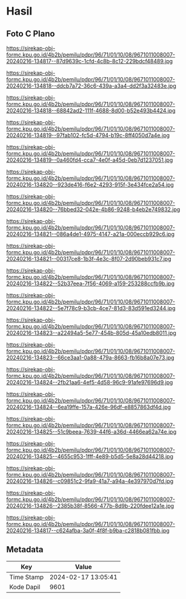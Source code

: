 # Hasil

## Foto C Plano

https://sirekap-obj-formc.kpu.go.id/4b2b/pemilu/pdpr/96/71/01/10/08/9671011008007-20240216-134817--87d9639c-1cfd-4c8b-8c12-229bdcf48489.jpg

https://sirekap-obj-formc.kpu.go.id/4b2b/pemilu/pdpr/96/71/01/10/08/9671011008007-20240216-134818--ddcb7a72-36c6-439a-a3a4-dd2f3a32483e.jpg

https://sirekap-obj-formc.kpu.go.id/4b2b/pemilu/pdpr/96/71/01/10/08/9671011008007-20240216-134818--68842ad2-111f-4688-8d00-b52e493b4424.jpg

https://sirekap-obj-formc.kpu.go.id/4b2b/pemilu/pdpr/96/71/01/10/08/9671011008007-20240216-134819--97fab102-fc5d-4794-b19c-8ff4050d7a4e.jpg

https://sirekap-obj-formc.kpu.go.id/4b2b/pemilu/pdpr/96/71/01/10/08/9671011008007-20240216-134819--0a460fd4-cca7-4e0f-a45d-0eb7d1237051.jpg

https://sirekap-obj-formc.kpu.go.id/4b2b/pemilu/pdpr/96/71/01/10/08/9671011008007-20240216-134820--923de416-f6e2-4293-915f-3e434fce2a54.jpg

https://sirekap-obj-formc.kpu.go.id/4b2b/pemilu/pdpr/96/71/01/10/08/9671011008007-20240216-134820--76bbed32-042e-4b86-9248-b4eb2e749832.jpg

https://sirekap-obj-formc.kpu.go.id/4b2b/pemilu/pdpr/96/71/01/10/08/9671011008007-20240216-134821--086a4de1-4975-4147-a21a-000eccb929c6.jpg

https://sirekap-obj-formc.kpu.go.id/4b2b/pemilu/pdpr/96/71/01/10/08/9671011008007-20240216-134821--00317ce8-1b3f-4e3c-8f07-2d90beb931c7.jpg

https://sirekap-obj-formc.kpu.go.id/4b2b/pemilu/pdpr/96/71/01/10/08/9671011008007-20240216-134822--52b37eea-7f56-4069-a159-253288ccfb9b.jpg

https://sirekap-obj-formc.kpu.go.id/4b2b/pemilu/pdpr/96/71/01/10/08/9671011008007-20240216-134822--5e7f78c9-b3cb-4ce7-81d3-83d591ed3244.jpg

https://sirekap-obj-formc.kpu.go.id/4b2b/pemilu/pdpr/96/71/01/10/08/9671011008007-20240216-134823--a22494a5-5e77-454b-805d-45a10edb8011.jpg

https://sirekap-obj-formc.kpu.go.id/4b2b/pemilu/pdpr/96/71/01/10/08/9671011008007-20240216-134823--66ce3aa1-0a88-479a-8663-fb16b8a07e73.jpg

https://sirekap-obj-formc.kpu.go.id/4b2b/pemilu/pdpr/96/71/01/10/08/9671011008007-20240216-134824--2fb21aa6-4ef5-4d58-96c9-91afe97696d9.jpg

https://sirekap-obj-formc.kpu.go.id/4b2b/pemilu/pdpr/96/71/01/10/08/9671011008007-20240216-134824--6ea19ffe-157a-426e-96df-e8857863df4d.jpg

https://sirekap-obj-formc.kpu.go.id/4b2b/pemilu/pdpr/96/71/01/10/08/9671011008007-20240216-134825--51c9beea-7639-44f6-a36d-4466ea62a74e.jpg

https://sirekap-obj-formc.kpu.go.id/4b2b/pemilu/pdpr/96/71/01/10/08/9671011008007-20240216-134825--4655c953-1fff-4e89-b5d5-5e8a28d44218.jpg

https://sirekap-obj-formc.kpu.go.id/4b2b/pemilu/pdpr/96/71/01/10/08/9671011008007-20240216-134826--c09851c2-9fa9-41a7-a94a-4e397970d7fd.jpg

https://sirekap-obj-formc.kpu.go.id/4b2b/pemilu/pdpr/96/71/01/10/08/9671011008007-20240216-134826--2385b38f-8566-477b-8d9b-220fdee12a1e.jpg

https://sirekap-obj-formc.kpu.go.id/4b2b/pemilu/pdpr/96/71/01/10/08/9671011008007-20240216-134817--c624afba-3a0f-4f8f-b9ba-c2818b081fbb.jpg


## Metadata

| Key        | Value               |
| ---------- | ------------------- |
| Time Stamp | 2024-02-17 13:05:41 |
| Kode Dapil | 9601                |



